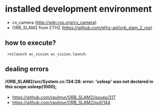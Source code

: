 # installed development environment
- cv_camera (http://wiki.ros.org/cv_camera)
- ORB_SLAM2 from ETHZ (https://github.com/ethz-asl/orb_slam_2_ros)

## how to execute?
<pre><code> roslaunch wc_vision wc_vision.launch </code></pre>

## dealing errors
#### /ORB_SLAM2/src/System.cc:134:28: error: ‘usleep’ was not declared in this scope usleep(1000);
- https://github.com/raulmur/ORB_SLAM2/issues/317
- https://github.com/raulmur/ORB_SLAM2/pull/144

